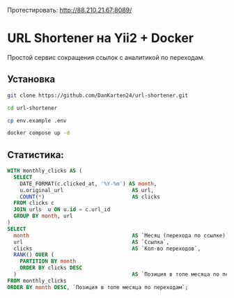 
Протестировать: http://88.210.21.67:8089/



# URL Shortener на Yii2 + Docker

Простой сервис сокращения ссылок с аналитикой по переходам.

## Установка

```bash
git clone https://github.com/DanKarten24/url-shortener.git

cd url-shortener

cp env.example .env

docker compose up -d
```

## Статистика:
```sql
WITH monthly_clicks AS (
  SELECT
    DATE_FORMAT(c.clicked_at, '%Y-%m') AS month,
    u.original_url                      AS url,
    COUNT(*)                            AS clicks
  FROM clicks c
  JOIN urls  u ON u.id = c.url_id
  GROUP BY month, url
)
SELECT
  month                                 AS `Месяц (перехода по ссылке)`,
  url                                   AS `Ссылка`,
  clicks                                AS `Кол-во переходов`,
  RANK() OVER (
    PARTITION BY month
    ORDER BY clicks DESC
  )                                     AS `Позиция в топе месяца по переходам`
FROM monthly_clicks
ORDER BY month DESC, `Позиция в топе месяца по переходам`;
```
